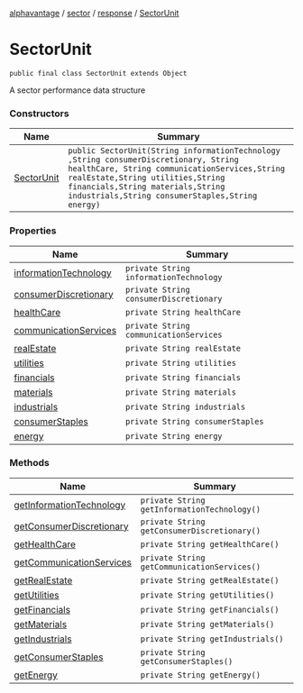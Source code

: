 [alphavantage](../alphavantage/index.md) / [sector](./index.md) / [response](./response.md) / [SectorUnit](./sector-unit.md)

# SectorUnit

`public final class SectorUnit extends Object`

A sector performance data structure

### Constructors

| Name                           | Summary                                                                                                                                                                                                                                                        |
|--------------------------------|----------------------------------------------------------------------------------------------------------------------------------------------------------------------------------------------------------------------------------------------------------------|
| [SectorUnit](./sector-unit.md) | `public SectorUnit(String informationTechnology ,String consumerDiscretionary, String healthCare, String communicationServices,String realEstate,String utilities,String financials,String materials,String industrials,String consumerStaples,String energy)` |

### Properties

| Name                       | Summary                                |
|----------------------------|----------------------------------------|
| [informationTechnology](#) | `private String informationTechnology` |
| [consumerDiscretionary](#) | `private String consumerDiscretionary` |
| [healthCare](#)            | `private String healthCare`            |
| [communicationServices](#) | `private String communicationServices` |
| [realEstate](#)            | `private String realEstate`            |
| [utilities](#)             | `private String utilities`             |
| [financials](#)            | `private String financials`            |
| [materials](#)             | `private String materials`             |
| [industrials](#)           | `private String industrials`           |
| [consumerStaples](#)       | `private String consumerStaples`       |
| [energy](#)                | `private String energy`                |

### Methods

| Name                          | Summary                                     |
|-------------------------------|---------------------------------------------|
| [getInformationTechnology](#) | `private String getInformationTechnology()` |
| [getConsumerDiscretionary](#) | `private String getConsumerDiscretionary()` |
| [getHealthCare](#)            | `private String getHealthCare()`            |
| [getCommunicationServices](#) | `private String getCommunicationServices()` |
| [getRealEstate](#)            | `private String getRealEstate()`            |
| [getUtilities](#)             | `private String getUtilities()`             |
| [getFinancials](#)            | `private String getFinancials()`            |
| [getMaterials](#)             | `private String getMaterials()`             |
| [getIndustrials](#)           | `private String getIndustrials()`           |
| [getConsumerStaples](#)       | `private String getConsumerStaples()`       |
| [getEnergy](#)                | `private String getEnergy()`                |
